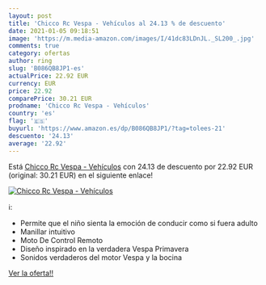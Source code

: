 ```yaml
---
layout: post
title: 'Chicco Rc Vespa - Vehículos al 24.13 % de descuento'
date: 2021-01-05 09:18:51
image: 'https://m.media-amazon.com/images/I/41dc83LDnJL._SL200_.jpg'
comments: true
category: ofertas
author: ring
slug: 'B086QB8JP1-es'
actualPrice: 22.92 EUR
currency: EUR
price: 22.92
comparePrice: 30.21 EUR
prodname: 'Chicco Rc Vespa - Vehículos'
country: 'es'
flag: '🇪🇸'
buyurl: 'https://www.amazon.es/dp/B086QB8JP1/?tag=tolees-21'
descuento: '24.13'
average: '22.92'
---
```


Está [Chicco Rc Vespa - Vehículos](https://www.amazon.es/dp/B086QB8JP1/?tag=tolees-21) con 24.13 de descuento por 22.92 EUR (original: 30.21 EUR) en el siguiente enlace!

[![Chicco Rc Vespa - Vehículos](https://m.media-amazon.com/images/I/41dc83LDnJL._SL200_.jpg)](https://www.amazon.es/dp/B086QB8JP1/?tag=tolees-21)

ℹ️:

- Permite que el niño sienta la emoción de conducir como si fuera adulto
- Manillar intuitivo
- Moto De Control Remoto
- Diseño inspirado en la verdadera Vespa Primavera
- Sonidos verdaderos del motor Vespa y la bocina

[Ver la oferta!!](https://www.amazon.es/dp/B086QB8JP1/?tag=tolees-21)
